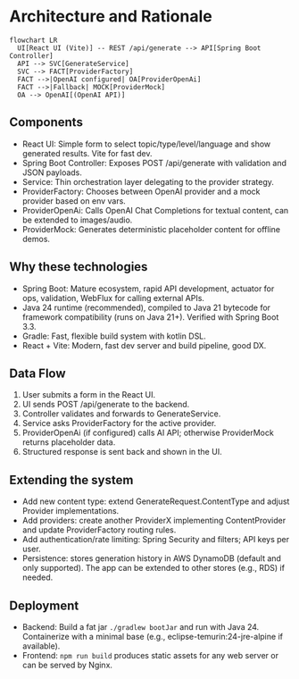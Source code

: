 # Architecture and Rationale

```mermaid
flowchart LR
  UI[React UI (Vite)] -- REST /api/generate --> API[Spring Boot Controller]
  API --> SVC[GenerateService]
  SVC --> FACT[ProviderFactory]
  FACT -->|OpenAI configured| OA[ProviderOpenAi]
  FACT -->|Fallback| MOCK[ProviderMock]
  OA --> OpenAI[(OpenAI API)]
```

## Components
- React UI: Simple form to select topic/type/level/language and show generated results. Vite for fast dev.
- Spring Boot Controller: Exposes POST /api/generate with validation and JSON payloads.
- Service: Thin orchestration layer delegating to the provider strategy.
- ProviderFactory: Chooses between OpenAI provider and a mock provider based on env vars.
- ProviderOpenAi: Calls OpenAI Chat Completions for textual content, can be extended to images/audio.
- ProviderMock: Generates deterministic placeholder content for offline demos.

## Why these technologies
- Spring Boot: Mature ecosystem, rapid API development, actuator for ops, validation, WebFlux for calling external APIs.
- Java 24 runtime (recommended), compiled to Java 21 bytecode for framework compatibility (runs on Java 21+). Verified with Spring Boot 3.3.
- Gradle: Fast, flexible build system with kotlin DSL.
- React + Vite: Modern, fast dev server and build pipeline, good DX.

## Data Flow
1. User submits a form in the React UI.
2. UI sends POST /api/generate to the backend.
3. Controller validates and forwards to GenerateService.
4. Service asks ProviderFactory for the active provider.
5. ProviderOpenAi (if configured) calls AI API; otherwise ProviderMock returns placeholder data.
6. Structured response is sent back and shown in the UI.

## Extending the system
- Add new content type: extend GenerateRequest.ContentType and adjust Provider implementations.
- Add providers: create another ProviderX implementing ContentProvider and update ProviderFactory routing rules.
- Add authentication/rate limiting: Spring Security and filters; API keys per user.
- Persistence: stores generation history in AWS DynamoDB (default and only supported). The app can be extended to other stores (e.g., RDS) if needed.

## Deployment
- Backend: Build a fat jar `./gradlew bootJar` and run with Java 24. Containerize with a minimal base (e.g., eclipse-temurin:24-jre-alpine if available).
- Frontend: `npm run build` produces static assets for any web server or can be served by Nginx.
